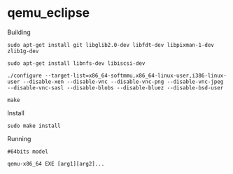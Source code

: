 # qemu_eclipse

Building

    sudo apt-get install git libglib2.0-dev libfdt-dev libpixman-1-dev zlib1g-dev

    sudo apt-get install libnfs-dev libiscsi-dev

    ./configure --target-list=x86_64-softmmu,x86_64-linux-user,i386-linux-user --disable-xen --disable-vnc --disable-vnc-png --disable-vnc-jpeg --disable-vnc-sasl --disable-blobs --disable-bluez --disable-bsd-user

    make


Install

    sudo make install

Running
         
    #64bits model

    qemu-x86_64 EXE [arg1][arg2]...
